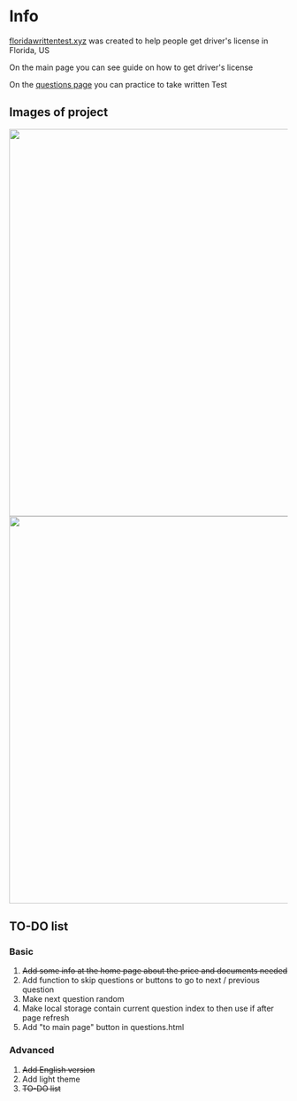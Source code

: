 # Info

[floridawrittentest.xyz](https://floridawrittentest.xyz/) was created to help people get driver's license in Florida, US

On the main page you can see guide on how to get driver's license

On the [questions page](https://floridawrittentest.xyz/questions.html) you can practice to take written Test

## Images of project

<img src="https://user-images.githubusercontent.com/81391756/207892251-2cde93ee-b850-41a6-add1-8a8a55906c28.png" width=700>
<img src="https://user-images.githubusercontent.com/81391756/207891588-83a2aba0-29bc-4056-bcb1-3521915e0d7f.png" width=700>

## TO-DO list

### Basic

1. ~~Add some info at the home page about the price and documents needed~~
2. Add function to skip questions or buttons to go to next / previous question
3. Make next question random
4. Make local storage contain current question index to then use if after page refresh
5. Add "to main page" button in questions.html

### Advanced

1. ~~Add English version~~
2. Add light theme
3. ~~TO-DO list~~
